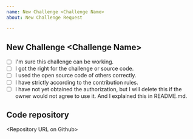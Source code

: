 ```yaml
---
name: New Challenge <Challenge Name>
about: New Challenge Request

---
```


<!--
 Thank you for your support for "CTF Training".

 The issue in this repository is just for 
 [New Challenge] and [Update Challenge],
 without answering other questions.

 Before issue, I need to take up a few minutes to
 answer some of the most basic questions.

 Please change `[ ]` to `[x]`, when you agree to these terms and conditions.

 There is a issue template for you, 
 you can delete content that is not related to this issue.

 Thanks!
-->

## New Challenge \<Challenge Name\>

- [ ] I'm sure this challenge can be working.
- [ ] I got the right for the challenge or source code.
- [ ] I used the open source code of others correctly.
- [ ] I have strictly according to the contribution rules.
- [ ] I have not yet obtained the authorization, but I will delete this if the owner would not agree to use it. And I explained this in README.md.

## Code repository

\<Repository URL on Github\>
